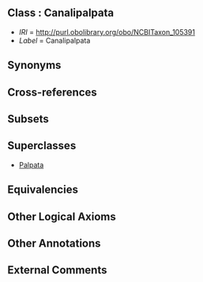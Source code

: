 
## Class : Canalipalpata

 * *IRI* = http://purl.obolibrary.org/obo/NCBITaxon_105391
 * *Label* = Canalipalpata

## Synonyms


## Cross-references


## Subsets


## Superclasses

 * [Palpata](../../NCBITaxon/89/NCBITaxon_105389.md)

## Equivalencies


## Other Logical Axioms


## Other Annotations


## External Comments

